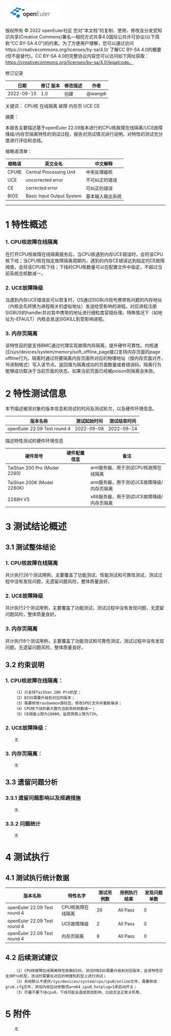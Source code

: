 ![openEuler ico](../../images/openEuler.png)

版权所有 © 2022  openEuler社区
 您对“本文档”的复制、使用、修改及分发受知识共享(Creative Commons)署名—相同方式共享4.0国际公共许可协议(以下简称“CC BY-SA 4.0”)的约束。为了方便用户理解，您可以通过访问https://creativecommons.org/licenses/by-sa/4.0/ 了解CC BY-SA 4.0的概要 (但不是替代)。CC BY-SA 4.0的完整协议内容您可以访问如下网址获取：https://creativecommons.org/licenses/by-sa/4.0/legalcode。

修订记录

| 日期 | 修订   版本 | 修改描述 | 作者 |
| ---- | ----------- | -------- | ---- |
| 2022-09-15 | 1.0 | 创建 | @wangdi |

关键词： 
CPU核 在线隔离 故障 内存页 UCE CE


摘要：

本报告主要描述基于openEuler 22.09版本进行的CPU核故障在线隔离/UCE故障降级/内存页隔离特性的测试过程，报告对测试情况进行说明，对特性的测试充分度进行评估和总结。
 

缩略语清单：

| 缩略语 | 英文全名 | 中文解释 |
| ------ | -------- | -------- |
| CPU核 | Central Processing Unit | 中央处理器核 |
| UCE | uncorrected error | 不可纠正的错误 |
| CE | corrected error | 可纠正的错误 |
| BIOS |  Basic Input Output System | 基本输入输出系统 |

***

# 1     特性概述

### 1. CPU核故障在线隔离

在打开CPU核故障在线隔离服务后，当CPU核遇到内存UCE错误时，会将该CPU核下线；当CPU核在指定故障隔离周期内，遇到的内存CE错误达到指定的CE故障阈值，会将该CPU核下线；下线的CPU核数量可以在配置文件中指定，不超过当前系统总核数减一。

### 2. UCE故障降级

当遇到内存UCE错误且可以恢复时，OS通过SIGBUS信号携带有问题的内存地址（内核会先转换为进程相关的虚拟地址）发送给受影响的进程。对应进程注册SIGBUS的handler并对其中携带的地址进行细粒度容错处理。特殊情况下（如地址为-EFAULT）内核会发送SIGKILL到受影响进程。

### 3. 内存页隔离

该特性目的是支持BMC通过代理实现故障内存隔离，提升硬件可靠性。内核通过/sys/devices/system/memory/soft_offline_page接口支持内存页面的page offline行为。隔离时通过将要隔离内存页面所对应的物理地址（按内存页面对齐，16进制格式）写入该节点。返回值为隔离成功的页面数量或者错误码。隔离行为能够成功取决于当前页面的状态，如果当前页面已经被poison则隔离会失败。


# 2     特性测试信息

本节描述被测对象的版本信息和测试的时间及测试轮次，以及硬件环境信息。

| 版本名称 | 测试起始时间 | 测试结束时间 |
| -------- | ------------ | ------------ |
| openEuler 22.09 Test round 4 | 2022-09-08  | 2022-09-14 |

描述特性测试的硬件环境信息

| 硬件型号 | 硬件配置信息 | 备注 |
| -------- | ------------ | ---- |
| TaiShan 200 Pro (Model 2280) |    |  arm服务器，用于测试CPU核故障在线隔离    |
| TaiShan 200K (Model 2280K) |    | arm服务器，用于测试UCE故障降级/内存页隔离 |
| 2288H V5 |    | x86服务器，用于测试UCE故障降级/内存页隔离 |

# 3     测试结论概述

## 3.1   测试整体结论

### 1. CPU核故障在线隔离

共计执行26个测试用例，主要覆盖了功能测试、性能测试和可靠性测试，测试过程中没有发现问题，无遗留问题风险，整体质量良好。

### 2. UCE故障降级

共计执行2个测试用例，主要覆盖了功能测试，测试过程中没有发现问题，无遗留问题风险，整体质量良好。

### 3. 内存页隔离

共计执行8个测试用例，主要覆盖了功能测试和可靠性测试，测试过程中没有发现问题，无遗留问题风险，整体质量良好。


## 3.2   约束说明

### 1. CPU核故障在线隔离：

        （1）只支持TaiShan 200 Pro机型；
        （2）BIOS需要升级到对应的版本；
        （3）需要修改rasdaemon源码包，修改SPEC文件并重新编译；
        （4）CPU核下线的最大数为当前系统核数减一；
        （5）CE阈值上限为10000，监控周期上限为72h。

### 2. UCE故障降级：
        无

### 3. 内存页隔离：
        无

## 3.3   遗留问题分析

### 3.3.1 遗留问题影响以及规避措施

        无

### 3.3.2 问题统计

        无


# 4     测试执行

## 4.1   测试执行统计数据

| 版本名称 | 特性名字 | 测试用例数 | 用例执行结果 | 发现问题单数 |
| -------- | ---------- | ------------ | ------------ | ------------ |
| openEuler 22.09 Test round 4 | CPU核故障在线隔离 | 26 | All Pass | 0 |
| openEuler 22.09 Test round 4 | UCE故障降级 | 2 | All Pass | 0 |
| openEuler 22.09 Test round 4 | 内存页隔离 | 8 | All Pass | 0 |


## 4.2   后续测试建议

        （1）CPU核故障在线隔离特性依赖BIOS，测试时BIOS需要升级到对应版本，且该特性仅支持Pro机型，测试时需要在对应的物理机机型上进行测试；
        （2）系统默认不提供/sys/devices/system/cpu/cpu0/online文件，需要修改grub.cfg文件，添加内核启动参数项arm64_cpu0_hotplug=1来启动开关；
        （3）尽量不要下线cpu0，下线可能会造成其他影响，比如无法正常关机等。

# 5     附件

        无
